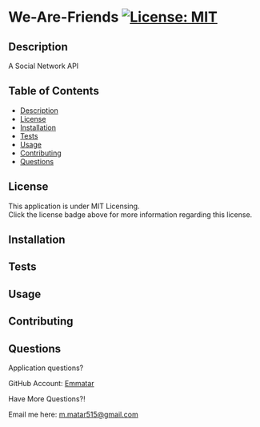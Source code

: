 

  # We-Are-Friends  [![License: MIT](https://img.shields.io/badge/License-MIT-yellow.svg)](https://opensource.org/blog/license/mit-0)

  ## Description

  A Social Network API

  ## Table of Contents
  - [Description](#description)
  - [License](#license)
  - [Installation](#installation)
  - [Tests](#tests)
  - [Usage](#usage)
  - [Contributing](#contributing)
  - [Questions](#questions)

  ## License 

  This application is under MIT Licensing.<br />
  Click the license badge above for more information regarding this license.

  ## Installation

     

  ## Tests 

     

  ## Usage

  

  ## Contributing 

  

  ## Questions
  Application questions? 
  
  GitHub Account: [Emmatar](https://github.com/emmatar)

  Have More Questions?!

  Email me here: m.matar515@gmail.com
  

  